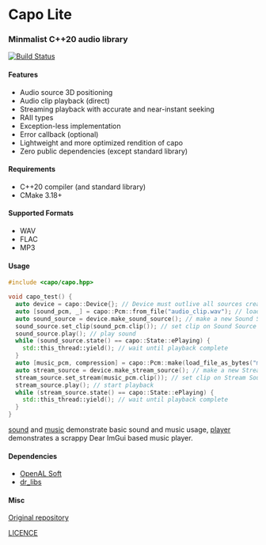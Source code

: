 # Capo Lite

### Minmalist C++20 audio library

[![Build Status](https://github.com/capo-devs/capo-lite/actions/workflows/ci.yml/badge.svg)](https://github.com/capo-devs/capo-lite/actions/workflows/ci.yml)

#### Features

- Audio source 3D positioning
- Audio clip playback (direct)
- Streaming playback with accurate and near-instant seeking
- RAII types
- Exception-less implementation
- Error callback (optional)
- Lightweight and more optimized rendition of capo
- Zero public dependencies (except standard library)

#### Requirements

- C++20 compiler (and standard library)
- CMake 3.18+

#### Supported Formats

- WAV
- FLAC
- MP3

#### Usage

```cpp
#include <capo/capo.hpp>

void capo_test() {
  auto device = capo::Device{}; // Device must outlive all sources created from it
  auto [sound_pcm, _] = capo::Pcm::from_file("audio_clip.wav"); // load / decompress audio file into Pcm
  auto sound_source = device.make_sound_source(); // make a new Sound Source instance
  sound_source.set_clip(sound_pcm.clip()); // set clip on Sound Source
  sound_source.play(); // play sound
  while (sound_source.state() == capo::State::ePlaying) {
    std::this_thread::yield(); // wait until playback complete
  }
  auto [music_pcm, compression] = capo::Pcm::make(load_file_as_bytes("music_file.mp3")); // load / decompress audio data into Pcm
  auto stream_source = device.make_stream_source(); // make a new Stream Source instance
  stream_source.set_stream(music_pcm.clip()); // set clip on Stream Source; source Pcm must outlive stream!
  stream_source.play(); // start playback
  while (stream_source.state() == capo::State::ePlaying) {
    std::this_thread::yield(); // wait until playback complete
  }
}
```

[sound](examples/sound.cpp) and [music](examples/music.cpp) demonstrate basic sound and music usage, [player](examples/player) demonstrates a scrappy Dear ImGui based music player.

#### Dependencies

- [OpenAL Soft](https://github.com/kcat/openal-soft)
- [dr_libs](https://github.com/mackron/dr_libs)

#### Misc

[Original repository](https://github.com/capo-devs/capo-lite)

[LICENCE](LICENSE)
